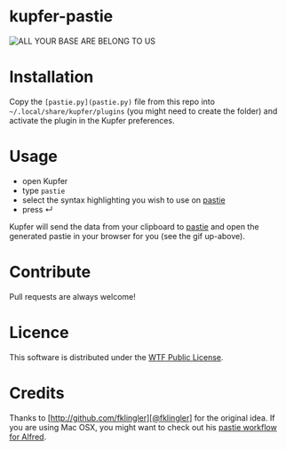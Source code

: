# kupfer-pastie

![ALL YOUR BASE ARE BELONG TO US](https://f.cloud.github.com/assets/576772/594231/4c04de78-ca63-11e2-8e22-a8be72e4b0b0.gif)

# Installation
Copy the `[pastie.py](pastie.py)` file from this repo into `~/.local/share/kupfer/plugins` (you might need to create the folder) and activate the plugin in the Kupfer preferences.

# Usage
- open Kupfer
- type `pastie`
- select the syntax highlighting you wish to use on [pastie](http://pastie.org)
- press ↵

Kupfer will send the data from your clipboard to [pastie](http://pastie.org) and open the generated pastie in your browser for you (see the gif up-above).

# Contribute
Pull requests are always welcome!

# Licence
This software is distributed under the [WTF Public License](http://www.wtfpl.net/txt/copying).

# Credits
Thanks to [http://github.com/fklingler][@fklingler] for the original idea. If you are using Mac OSX, you might want to check out his  [pastie workflow for Alfred](https://github.com/fklingler/alfred-pastie).